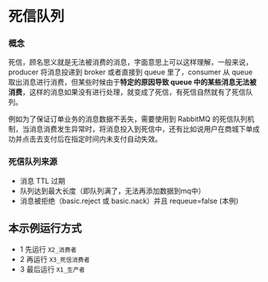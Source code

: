 # 死信队列

### 概念

死信，顾名思义就是无法被消费的消息，字面意思上可以这样理解，一般来说，producer 将消息投递到 broker 或者直接到 queue 里了，consumer 从 queue 取出消息进行消费，但某些时候由于**特定的原因导致 queue 中的某些消息无法被消费**，这样的消息如果没有进行处理，就变成了死信，有死信自然就有了死信队列。

例如为了保证订单业务的消息数据不丢失，需要使用到 RabbitMQ 的死信队列机制，当消息消费发生异常时，将消息投入到死信中，还有比如说用户在商城下单成功并点击去支付后在指定时间内未支付自动失效。

### 死信队列来源

- 消息 TTL 过期
- 队列达到最大长度（即队列满了，无法再添加数据到mq中）
- 消息被拒绝（basic.reject 或 basic.nack）并且 requeue=false (本例)

## 本示例运行方式

* 1 先运行 `X2_消费者`
* 2 再运行 `X3_死信消费者`
* 3 最后运行 `X1_生产者`
